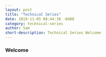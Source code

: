 ```yaml
---
layout: post
title: "Technical Series"
date: 2019-11-05 08:44:38 -0400
category: technical-series
author: Sam
short-description: Technical Series Welcome
---
```


### Welcome
